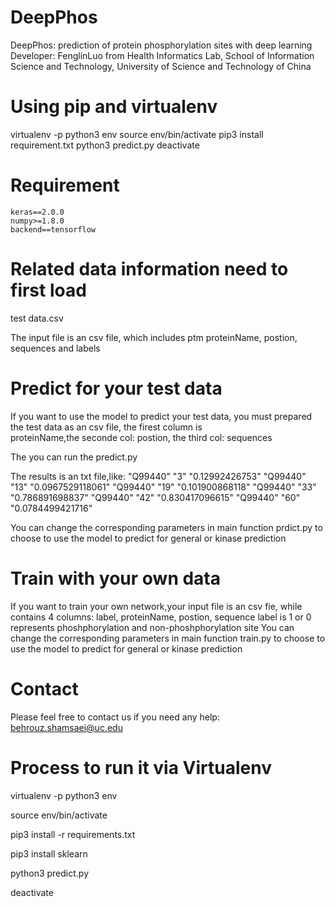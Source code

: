 
DeepPhos
=========
DeepPhos: prediction of protein phosphorylation sites with deep learning
Developer: FenglinLuo  from Health Informatics Lab, School of Information Science and Technology, University of Science and Technology of China

Using pip and virtualenv
=========
virtualenv -p python3 env
source env/bin/activate
pip3 install requirement.txt
python3 predict.py
deactivate

Requirement
=========
    keras==2.0.0
    numpy>=1.8.0
    backend==tensorflow

Related data information need to first load
=========
test data.csv

The input file is an csv file, which includes ptm proteinName, postion, sequences and labels

Predict for your test data
=========
If you want to use the model to predict your test data, you must prepared the test data as an csv file, the firest column is       
proteinName,the seconde col: postion, the third col: sequences 

The you can run the predict.py 

The results is an txt file,like:
     "Q99440"	"3"	"0.12992426753"
    "Q99440"	"13"	"0.0967529118061"
    "Q99440"	"19"	"0.101900868118"
    "Q99440"	"33"	"0.786891698837"
    "Q99440"	"42"	"0.830417096615"
    "Q99440"	"60"	"0.0784499421716"


You can change the corresponding parameters in  main function prdict.py to choose to use the model to predict for general or kinase 
prediction

Train with your own data
=====
If you want to train your own network,your input file is an csv fie, while contains 4 columns:
label, proteinName, postion, sequence
label is 1 or 0 represents phoshphorylation and non-phoshphorylation site
You can change the corresponding parameters in  main function train.py to choose to use the model to predict for general or kinase 
prediction

Contact
=========
Please feel free to contact us if you need any help: behrouz.shamsaei@uc.edu

Process to run it via Virtualenv
=========
virtualenv -p python3 env

source env/bin/activate

pip3 install -r requirements.txt

pip3 install sklearn

python3 predict.py

deactivate
